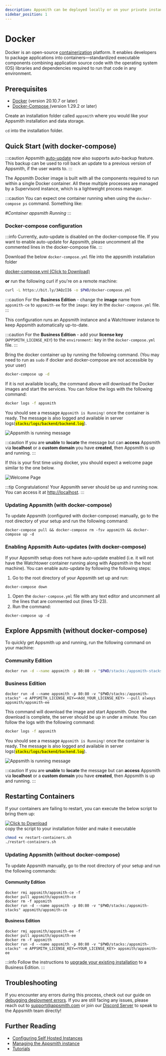 ```yaml
---
description: Appsmith can be deployed locally or on your private instance using Docker
sidebar_position: 1
---
```


# Docker

Docker is an open-source [containerization](https://www.ibm.com/in-en/cloud/learn/containerization) platform. It enables developers to package applications into containers—standardized executable components combining application source code with the operating system (OS) libraries and dependencies required to run that code in any environment.

<object data="https://www.youtube.com/embed/Tde7GqE6FQQ?autoplay=0" width='750px' height='400px'></object> 

## Prerequisites

* [Docker](https://docs.docker.com/get-docker/) (version 20.10.7 or later)
* [Docker-Compose ](https://docs.docker.com/compose/install/)(version 1.29.2 or later)

Create an installation folder called `appsmith` where you would like your Appsmith installation and data storage.

`cd` into the installation folder.

## Quick Start (with docker-compose)

:::caution
Appsmith [auto-update](./#enabling-appsmith-auto-updates-with-docker-compose) now also supports auto-backup feature. This backup can be used to roll back an update to a previous version of Appsmith, if the user wants to.
:::

The Appsmith Docker image is built with all the components required to run within a single Docker container. All these multiple processes are managed by a Supervisord instance, which is a lightweight process manager.

:::caution
You can expect one container running when using the `docker-compose ps` command. Something like:

_#Container appsmith Running_
:::

### Docker-compose configuration

:::info
Currently, auto-update is disabled on the docker-compose file. If you want to enable auto-update for Appsmith, please uncomment all the commented lines in the docker-compose file.
:::

Download the below `docker-compose.yml` file into the appsmith installation folder

<a target="_blank" href='/img/docker-compose_(3).yml' download="docker-compose_(3).yml">docker-compose.yml (Click to Download)</a>

**or** run the following curl if you're on a remote machine:

```bash
curl -L https://bit.ly/3AQzII6 -o $PWD/docker-compose.yml
```

:::caution
For the **Business Edition** - change the **image** name from `appsmith-ce` to `appsmith-ee` for the `image:` key in the `docker-compose.yml` file.
:::

This configuration runs an Appsmith instance and a Watchtower instance to keep Appsmith automatically up-to-date.

:::caution
For the **Business Edition** - add your **license key** (`APPSMITH_LICENSE_KEY`) to the `environment:` key in the `docker-compose.yml` file.
:::

Bring the docker container up by running the following command. (You may need to run as `sudo` if docker and docker-compose are not accessible by your user)

```bash
docker-compose up -d
```

If it is not available locally, the command above will download the Docker images and start the services. You can follow the logs with the following command:

```bash
docker logs -f appsmith
```

You should see a message `Appsmith is Running!` once the container is ready. The message is also logged and available in server logs(<mark>`stacks/logs/backend/backend.log`</mark>).

![Appsmith is running message](/img/InstallationGuides__Docker__AppsmithRunningMessage.png)

:::caution
If you are **unable** to **locate** the message but can **access** Appsmith via **localhost** or a **custom domain** you have **created**, then Appsmith is up and running.
:::

If this is your first time using docker, you should expect a welcome page similar to the one below.

![Welcome Page](</img/image_(1)_(1).png>)

:::tip
Congratulations! Your Appsmith server should be up and running now. You can access it at [http://localhost](http://localhost).
:::

### Updating Appsmith (with docker-compose)

To update Appsmith (configured with docker-compose) manually, go to the root directory of your setup and run the following command:

```
docker-compose pull && docker-compose rm -fsv appsmith && docker-compose up -d
```

### Enabling Appsmith Auto-updates (with docker-compose)

If your Appsmith setup does not have auto-update enabled (i.e. it will not have the Watchtower container running along with Appsmith in the host machine). You can enable auto-update by following the following steps:

1. Go to the root directory of your Appsmith set up and run:

```
docker-compose down
```

1. Open the `docker-compose.yml` file with any text editor and uncomment all the lines that are commented out (lines 13-23).
2. Run the command:

```
docker-compose up -d
```

## Explore Appsmith (without docker-compose)

To quickly get Appsmith up and running, run the following command on your machine:

### Community Edition

```bash
docker run -d --name appsmith -p 80:80 -v "$PWD/stacks:/appsmith-stacks" --pull always appsmith/appsmith-ce
```

### Business Edition

```
docker run -d --name appsmith -p 80:80 -v "$PWD/stacks:/appsmith-stacks" -e APPSMITH_LICENSE_KEY=<Add_YOUR_LICENSE_KEY> --pull always appsmith/appsmith-ee
```

This command will download the image and start Appsmith. Once the download is complete, the server should be up in under a minute. You can follow the logs with the following command:

```bash
docker logs -f appsmith
```

You should see a message `Appsmith is Running!` once the container is ready. The message is also logged and available in server logs(<mark>`stacks/logs/backend/backend.log`</mark>).

![Appsmith is running message](/img/InstallationGuides__Docker__AppsmithRunningMessage.png)

:::caution
If you are **unable** to **locate** the message but can **access** Appsmith via **localhost** or a **custom domain** you have **created**, then Appsmith is up and running.
:::

## Restarting Containers

If your containers are failing to restart, you can execute the below script to bring them up:

<div class="downloadAssets">
    <a target="_blank" download="restart-container.sh" href="/img/restart-container.sh">
     <img src="/img/FileDownload.png" alt="Click to Download"/>
    </a>
</div>
copy the script to your installation folder and make it executable

```bash
chmod +x restart-containers.sh
./restart-containers.sh
```

### Updating Appsmith (without docker-compose)

To update Appsmith manually, go to the root directory of your setup and run the following commands:

#### Community Edition

```
docker rmi appsmith/appsmith-ce -f
docker pull appsmith/appsmith-ce
docker rm -f appsmith
docker run -d --name appsmith -p 80:80 -v "$PWD/stacks:/appsmith-stacks" appsmith/appsmith-ce
```

#### Business Edition

```
docker rmi appsmith/appsmith-ee -f
docker pull appsmith/appsmith-ee
docker rm -f appsmith
docker run -d --name appsmith -p 80:80 -v "$PWD/stacks:/appsmith-stacks" -e APPSMITH_LICENSE_KEY=<YOUR_LICENSE_KEY> appsmith/appsmith-ee
```

:::info
Follow the instructions to [upgrade your existing installation](../../upgrade-to-business-edition/) to a Business Edition.
:::

## Troubleshooting

If you encounter any errors during this process, check out our guide on [debugging deployment errors](../../../../help-and-support/troubleshooting-guide/deployment-errors.md). If you are still facing any issues, please reach out to [support@appsmith.com](mailto:support@appsmith.com) or join our [Discord Server](https://discord.com/invite/rBTTVJp) to speak to the Appsmith team directly!

## Further Reading

* [Configuring Self Hosted Instances](../../instance-configuration/#configuring-docker-installations)
* [Managing the Appsmith instance](../../instance-management/)
* [Tutorials](../../../../learning-and-resources/tutorials/)
